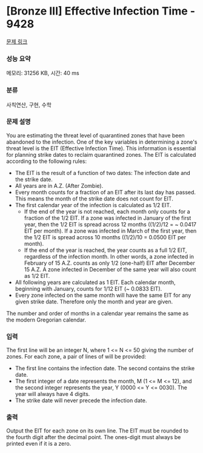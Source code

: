 # [Bronze III] Effective Infection Time - 9428 

[문제 링크](https://www.acmicpc.net/problem/9428) 

### 성능 요약

메모리: 31256 KB, 시간: 40 ms

### 분류

사칙연산, 구현, 수학

### 문제 설명

<p>You are estimating the threat level of quarantined zones that have been abandoned to the infection. One of the key variables in determining a zone's threat level is the EIT (Effective Infection Time). This information is essential for planning strike dates to reclaim quarantined zones. The EIT is calculated according to the following rules:</p>

<ul>
	<li>The EIT is the result of a function of two dates: The infection date and the strike date.</li>
	<li>All years are in A.Z. (After Zombie).</li>
	<li>Every month counts for a fraction of an EIT after its last day has passed. This means the month of the strike date does not count for EIT.</li>
	<li>The first calendar year of the infection is calculated as 1/2 EIT.
	<ul>
		<li>If the end of the year is not reached, each month only counts for a fraction of the 1/2 EIT. If a zone was infected in January of the first year, then the 1/2 EIT is spread across 12 months ((1/2)/12 = ~ 0.0417 EIT per month). If a zone was infected in March of the first year, then the 1/2 EIT is spread across 10 months ((1/2)/10 = 0.0500 EIT per month).</li>
		<li>If the end of the year is reached, the year counts as a full 1/2 EIT, regardless of the infection month. In other words, a zone infected in February of 15 A.Z. counts as only 1/2 (one-half) EIT after December 15 A.Z. A zone infected in December of the same year will also count as 1/2 EIT.</li>
	</ul>
	</li>
	<li>All following years are calculated as 1 EIT. Each calendar month, beginning with January, counts for 1/12 EIT (~ 0.0833 EIT).</li>
	<li>Every zone infected on the same month will have the same EIT for any given strike date. Therefore only the month and year are given.</li>
</ul>

<p>The number and order of months in a calendar year remains the same as the modern Gregorian calendar.</p>

### 입력 

 <p>The first line will be an integer N, where 1 <= N <= 50 giving the number of zones. For each zone, a pair of lines of will be provided:</p>

<ul>
	<li>The first line contains the infection date. The second contains the strike date.</li>
	<li>The first integer of a date represents the month, M (1 <= M <= 12), and the second integer represents the year, Y (0000 <= Y <= 0030). The year will always have 4 digits.</li>
	<li>The strike date will never precede the infection date.</li>
</ul>

### 출력 

 <p>Output the EIT for each zone on its own line. The EIT must be rounded to the fourth digit after the decimal point. The ones-digit must always be printed even if it is a zero.</p>

